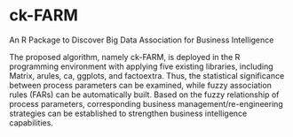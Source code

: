 # ck-FARM
An R Package to Discover Big Data Association for Business Intelligence  
  
The proposed algorithm, namely ck-FARM, is deployed in the R programming environment with applying five existing   libraries, including Matrix, arules, ca, ggplots, and factoextra. Thus, the statistical significance between process parameters can be examined, while fuzzy association rules (FARs) can be automatically built. Based on the fuzzy relationship of process parameters, corresponding business management/re-engineering strategies can be established to strengthen business intelligence capabilities.
